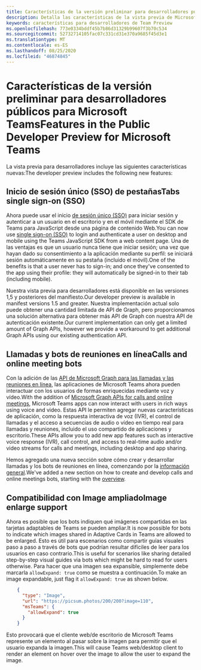 ```yaml
---
title: Características de la versión preliminar para desarrolladores públicos
description: Detalla las características de la vista previa de Microsoft Teams para desarrolladores públicos
keywords: características para desarrolladores de Team Preview
ms.openlocfilehash: 773e0334bddf45b7b86d31329b99607f3b70c534
ms.sourcegitcommit: 52732714105fac07c331cd31e370a9685f45d3e1
ms.translationtype: MT
ms.contentlocale: es-ES
ms.lasthandoff: 08/25/2020
ms.locfileid: "46874845"
---
```

# <a name="features-in-the-public-developer-preview-for-microsoft-teams"></a><span data-ttu-id="06394-104">Características de la versión preliminar para desarrolladores públicos para Microsoft Teams</span><span class="sxs-lookup"><span data-stu-id="06394-104">Features in the Public Developer Preview for Microsoft Teams</span></span>

<span data-ttu-id="06394-105">La vista previa para desarrolladores incluye las siguientes características nuevas:</span><span class="sxs-lookup"><span data-stu-id="06394-105">The developer preview includes the following new features:</span></span>

## <a name="tabs-single-sign-on-sso"></a><span data-ttu-id="06394-106">Inicio de sesión único (SSO) de pestañas</span><span class="sxs-lookup"><span data-stu-id="06394-106">Tabs single sign-on (SSO)</span></span>

<span data-ttu-id="06394-107">Ahora puede usar el inicio [de sesión único (SSO)](~/tabs/how-to/authentication/auth-aad-sso.md) para iniciar sesión y autenticar a un usuario en el escritorio y en el móvil mediante el SDK de Teams para JavaScript desde una página de contenido Web.</span><span class="sxs-lookup"><span data-stu-id="06394-107">You can now use [single sign-on (SSO)](~/tabs/how-to/authentication/auth-aad-sso.md) to login and authenticate a user on desktop and mobile using the Teams JavaScript SDK from a web content page.</span></span> <span data-ttu-id="06394-108">Una de las ventajas es que un usuario nunca tiene que iniciar sesión; una vez que hayan dado su consentimiento a la aplicación mediante su perfil: se iniciará sesión automáticamente en su pestaña (incluido el móvil).</span><span class="sxs-lookup"><span data-stu-id="06394-108">One of the benefits is that a user never has to sign-in; and once they've consented to the app using their profile: they will automatically be signed-in to their tab (including mobile).</span></span>

<span data-ttu-id="06394-109">Nuestra vista previa para desarrolladores está disponible en las versiones 1,5 y posteriores del manifiesto.</span><span class="sxs-lookup"><span data-stu-id="06394-109">Our developer preview is available in manifest versions 1.5 and greater.</span></span> <span data-ttu-id="06394-110">Nuestra implementación actual solo puede obtener una cantidad limitada de API de Graph, pero proporcionamos una solución alternativa para obtener más API de Graph con nuestra API de autenticación existente.</span><span class="sxs-lookup"><span data-stu-id="06394-110">Our current implementation can only get a limited amount of Graph APIs, however we provide a workaround to get additional Graph APIs using our existing authentication API.</span></span>

## <a name="calls-and-online-meeting-bots"></a><span data-ttu-id="06394-111">Llamadas y bots de reuniones en línea</span><span class="sxs-lookup"><span data-stu-id="06394-111">Calls and online meeting bots</span></span>

<span data-ttu-id="06394-112">Con la adición de las [API de Microsoft Graph para las llamadas y las reuniones en línea](/graph/api/resources/communications-api-overview?view=graph-rest-beta), las aplicaciones de Microsoft Teams ahora pueden interactuar con los usuarios de formas enriquecidas mediante voz y vídeo.</span><span class="sxs-lookup"><span data-stu-id="06394-112">With the addition of [Microsoft Graph APIs for calls and online meetings](/graph/api/resources/communications-api-overview?view=graph-rest-beta), Microsoft Teams apps can now interact with users in rich ways using voice and video.</span></span> <span data-ttu-id="06394-113">Estas API le permiten agregar nuevas características de aplicación, como la respuesta interactiva de voz (IVR), el control de llamadas y el acceso a secuencias de audio o vídeo en tiempo real para llamadas y reuniones, incluido el uso compartido de aplicaciones y escritorio.</span><span class="sxs-lookup"><span data-stu-id="06394-113">These APIs allow you to add new app features such as interactive voice response (IVR), call control, and access to real-time audio and/or video streams for calls and meetings, including desktop and app sharing.</span></span>

<span data-ttu-id="06394-114">Hemos agregado una nueva sección sobre cómo crear y desarrollar llamadas y los bots de reuniones en línea, comenzando por la [información general](~/bots/calls-and-meetings/calls-meetings-bots-overview.md).</span><span class="sxs-lookup"><span data-stu-id="06394-114">We've added a new section on how to create and develop calls and online meetings bots, starting with the [overview](~/bots/calls-and-meetings/calls-meetings-bots-overview.md).</span></span>

## <a name="image-enlarge-support"></a><span data-ttu-id="06394-115">Compatibilidad con Image ampliado</span><span class="sxs-lookup"><span data-stu-id="06394-115">Image enlarge support</span></span>

<span data-ttu-id="06394-116">Ahora es posible que los bots indiquen qué imágenes compartidas en las tarjetas adaptables de Teams se pueden ampliar.</span><span class="sxs-lookup"><span data-stu-id="06394-116">It is now possible for bots to indicate which images shared in Adaptive Cards in Teams are allowed to be enlarged.</span></span> <span data-ttu-id="06394-117">Esto es útil para escenarios como compartir guías visuales paso a paso a través de bots que podrían resultar difíciles de leer para los usuarios en caso contrario.</span><span class="sxs-lookup"><span data-stu-id="06394-117">This is useful for scenarios like sharing detailed step-by-step visual guides via bots which might be hard to read for users otherwise.</span></span> <span data-ttu-id="06394-118">Para hacer que una imagen sea expansible, simplemente debe marcarla `allowExpand: true` como se muestra a continuación.</span><span class="sxs-lookup"><span data-stu-id="06394-118">To make an image expandable, just flag it `allowExpand: true` as shown below.</span></span>

```json
    {
      "type": "Image",
      "url": "https://picsum.photos/200/200?image=110",
      "msTeams": {
        "allowExpand": true
      }
    }
```
<span data-ttu-id="06394-119">Esto provocará que el cliente web/de escritorio de Microsoft Teams represente un elemento al pasar sobre la imagen para permitir que el usuario expanda la imagen.</span><span class="sxs-lookup"><span data-stu-id="06394-119">This will cause Teams web/desktop client to render an element on hover over the image to allow the user to expand the image.</span></span>

